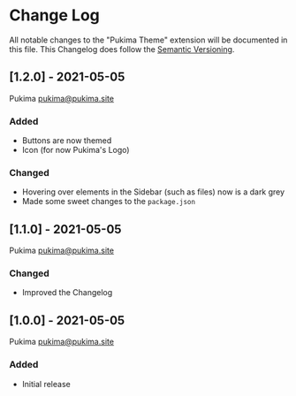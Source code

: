 # Change Log

All notable changes to the "Pukima Theme" extension will be documented in this file. This Changelog does follow the [Semantic Versioning](https://semver.org). 

## [1.2.0] - 2021-05-05 
Pukima <pukima@pukima.site>
### Added
- Buttons are now themed
- Icon (for now Pukima's Logo)

### Changed
- Hovering over elements in the Sidebar (such as files) now is a dark grey
- Made some sweet changes to the `package.json`

## [1.1.0] - 2021-05-05 
Pukima <pukima@pukima.site>
### Changed
- Improved the Changelog

## [1.0.0] - 2021-05-05 
Pukima <pukima@pukima.site>
### Added
- Initial release